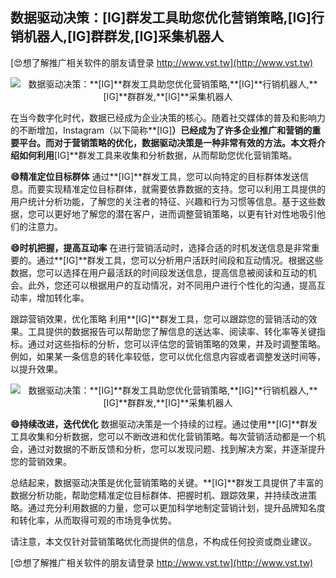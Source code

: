 ## **数据驱动决策：**[IG]**群发工具助您优化营销策略,**[IG]**行销机器人,**[IG]**群群发,**[IG]**采集机器人**

[😍想了解推广相关软件的朋友请登录 http://www.vst.tw](http://www.vst.tw)

 <center><img src="https://vst.tw/MP4/tuiguang/png/7.png" alt="数据驱动决策：**[IG]**群发工具助您优化营销策略,**[IG]**行销机器人,**[IG]**群群发,**[IG]**采集机器人"></center>

在当今数字化时代，数据已经成为企业决策的核心。随着社交媒体的普及和影响力的不断增加，Instagram（以下简称**[IG]**）已经成为了许多企业推广和营销的重要平台。而对于营销策略的优化，数据驱动决策是一种非常有效的方法。本文将介绍如何利用**[IG]**群发工具来收集和分析数据，从而帮助您优化营销策略。

**😄精准定位目标群体**
通过**[IG]**群发工具，您可以向特定的目标群体发送信息。而要实现精准定位目标群体，就需要依靠数据的支持。您可以利用工具提供的用户统计分析功能，了解您的关注者的特征、兴趣和行为习惯等信息。基于这些数据，您可以更好地了解您的潜在客户，进而调整营销策略，以更有针对性地吸引他们的注意力。

**😄时机把握，提高互动率**
在进行营销活动时，选择合适的时机发送信息是非常重要的。通过**[IG]**群发工具，您可以分析用户活跃时间段和互动情况。根据这些数据，您可以选择在用户最活跃的时间段发送信息，提高信息被阅读和互动的机会。此外，您还可以根据用户的互动情况，对不同用户进行个性化的沟通，提高互动率，增加转化率。

跟踪营销效果，优化策略
利用**[IG]**群发工具，您可以跟踪您的营销活动的效果。工具提供的数据报告可以帮助您了解信息的送达率、阅读率、转化率等关键指标。通过对这些指标的分析，您可以评估您的营销策略的效果，并及时调整策略。例如，如果某一条信息的转化率较低，您可以优化信息内容或者调整发送时间等，以提升效果。

 <center><img src="https://vst.tw/MP4/tuiguang/png/5.png" alt="数据驱动决策：**[IG]**群发工具助您优化营销策略,**[IG]**行销机器人,**[IG]**群群发,**[IG]**采集机器人"></center>

**😄持续改进，迭代优化**
数据驱动决策是一个持续的过程。通过使用**[IG]**群发工具收集和分析数据，您可以不断改进和优化营销策略。每次营销活动都是一个机会，通过对数据的不断反馈和分析，您可以发现问题、找到解决方案，并逐渐提升您的营销效果。

总结起来，数据驱动决策是优化营销策略的关键。**[IG]**群发工具提供了丰富的数据分析功能，帮助您精准定位目标群体、把握时机、跟踪效果，并持续改进策略。通过充分利用数据的力量，您可以更加科学地制定营销计划，提升品牌知名度和转化率，从而取得可观的市场竞争优势。

请注意，本文仅针对营销策略优化而提供的信息，不构成任何投资或商业建议。

[😍想了解推广相关软件的朋友请登录 http://www.vst.tw](http://www.vst.tw)



